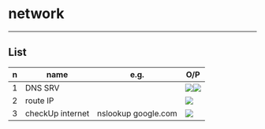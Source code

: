 # network

---

## List
|n|name|e.g.|O/P|
|-|----|----|---|
|1|DNS SRV||<img src="https://i.imgur.com/trDG1AG.png"><img src="https://i.imgur.com/V1PCJgj.png">|
|2|route IP||<img src="https://i.imgur.com/MaLOUGp.png">|
|3|checkUp internet|nslookup google.com|<img src="https://i.imgur.com/xfoXhyS.png">|
